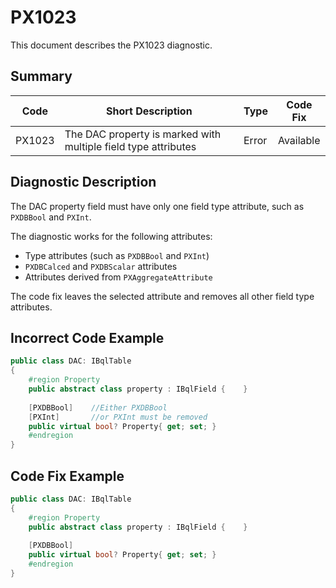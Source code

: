 # PX1023
This document describes the PX1023 diagnostic.

## Summary

| Code   | Short Description                                                        | Type    | Code Fix  | 
| ------ | -------------------------------------------------------------- | ------- | --------- | 
| PX1023 | The DAC property is marked with multiple field type attributes | Error   | Available |

## Diagnostic Description
The DAC property field must have only one field type attribute, such as `PXDBBool` and `PXInt`. 

The diagnostic works for the following attributes: 

 - Type attributes (such as `PXDBBool` and `PXInt`)
 - `PXDBCalced` and `PXDBScalar` attributes
 - Attributes derived from `PXAggregateAttribute`

The code fix leaves the selected attribute and removes all other field type attributes.

## Incorrect Code Example

```C#
public class DAC: IBqlTable
{
    #region Property
    public abstract class property : IBqlField {    }
 
    [PXDBBool]    //Either PXDBBool
    [PXInt]       //or PXInt must be removed
    public virtual bool? Property{ get; set; }
    #endregion
}
```

## Code Fix Example

```C#
public class DAC: IBqlTable
{
    #region Property
    public abstract class property : IBqlField {    }
 
    [PXDBBool]
    public virtual bool? Property{ get; set; }
    #endregion
}
```